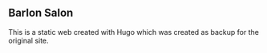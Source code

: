 ## Barlon Salon
This is a static web created with Hugo which was created as backup for the original site.  